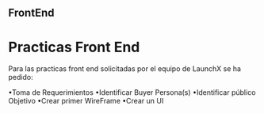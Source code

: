 ## FrontEnd
# Practicas Front End

Para las practicas front end solicitadas por el equipo de LaunchX se ha pedido:

•Toma de Requerimientos
•Identificar Buyer Persona(s)
•Identificar público Objetivo
•Crear primer WireFrame
•Crear un UI
